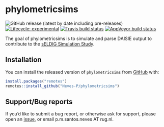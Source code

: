 
<!-- README.md is generated from README.Rmd. Please edit that file -->

# phylometricsims

<!-- badges: start -->

![GitHub release (latest by date including
pre-releases)](https://img.shields.io/github/v/release/Neves-P/phylometricsims?include_prereleases)
[![Lifecycle:
experimental](https://img.shields.io/badge/lifecycle-experimental-orange.svg)](https://www.tidyverse.org/lifecycle/#experimental)
[![Travis build
status](https://travis-ci.com/Neves-P/phylometricsims.svg?branch=master)](https://travis-ci.com/Neves-P/phylometricsims)
[![AppVeyor build
status](https://ci.appveyor.com/api/projects/status/github/Neves-P/phylometricsims?branch=master&svg=true)](https://ci.appveyor.com/project/Neves-P/phylometricsims)
<!-- badges: end -->

The goal of phylometricsims is to simulate and parse DAISIE output to
contribute to the [sELDIG Simulation
Study](https://github.com/sELDIG/SimulationStudy).

## Installation

You can install the released version of `phylometricsims` from
[GitHub](https://github.com/Neves-P/phylometricsims) with:

``` r
install.packages("remotes")
remotes::install_github("Neves-P/phylometricsims")
```

## Support/Bug reports

If you’d like to submit a bug report, or otherwise ask for support,
please open an
[issue](https://github.com/Neves-P/phylometricsims/issues), or email
p.m.santos.neves AT rug.nl.
